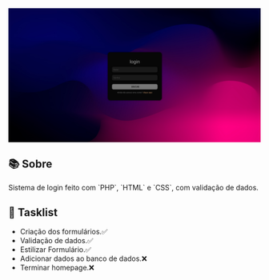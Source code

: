 
<img src=".repo_images/login.png" align="center" width="1000">

## 📚 Sobre
<p>Sistema de login feito com `PHP`, `HTML` e `CSS`, com validação de dados.</p>

## 📜 Tasklist

- Criação dos formulários.✅
- Validação de dados.✅
- Estilizar Formulário.✅
- Adicionar dados ao banco de dados.❌
- Terminar homepage.❌

